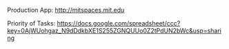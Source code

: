 Production App: http://mitspaces.mit.edu

Priority of Tasks: https://docs.google.com/spreadsheet/ccc?key=0AjWUohgaz_N9dDdkbXE1S255ZGNQUUo0Z2tPdUN2bWc&usp=sharing